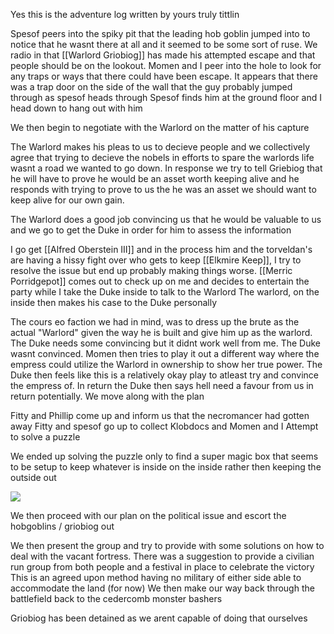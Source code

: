 Yes this is the adventure log written by yours truly tittlin

Spesof peers into the spiky pit that the leading hob goblin jumped into to notice that he wasnt there at all and it seemed to be some sort of ruse. We radio in that [[Warlord Griobiog]] has made his attempted escape and that people should be on the lookout. Momen and I peer into the hole to look for any traps or ways that there could have been escape. It appears that there was a trap door on the side of the wall that the guy probably jumped through as spesof heads through 
Spesof finds him at the ground floor and I head down to hang out with him

We then begin to negotiate with the Warlord on the matter of his capture

The Warlord makes his pleas to us to decieve people and we collectively agree that trying to decieve the nobels in efforts to spare the warlords life wasnt a road we wanted to go down. In response we try to tell Griebiog that he will have to prove he would be an asset worth keeping alive and he responds with trying to prove to us the he was an asset we should want to keep alive for our own gain.

The Warlord does a good job convincing us that he would be valuable to us and we go to get the Duke in order for him to assess the information

I go get [[Alfred Oberstein Ⅲ]] and in the process him and the torveldan's are having a hissy fight over who gets to keep [[Elkmire Keep]], I try to resolve the issue but end up probably making things worse. [[Merric Porridgepot]] comes out to check up on me and decides to entertain the party while I take the Duke inside to talk to the Warlord
The warlord, on the inside then makes his case to the Duke personally

The cours eo faction we had in mind, was to dress up the brute as the actual "Warlord" given the way he is built and give him up as the warlord. The Duke needs some convincing but it didnt work well from me. The Duke wasnt convinced. Momen then tries to play it out a different way where the empress could utilize the Warlord in ownership to show her true power.
The Duke then feels like this is a relatively okay play to atleast try and convince the empress of. In return the Duke then says hell need a favour from us in return potentially.
We move along with the plan

Fitty and Phillip come up and inform us that the necromancer had gotten away
Fitty and spesof go up to collect Klobdocs
and Momen and I Attempt to solve a puzzle

We ended up solving the puzzle only to find a super magic box that seems to be setup to keep whatever is inside on the inside rather then keeping the outside out

<img src="https://cdn.discordapp.com/attachments/1161448924507275266/1161470865549033482/image.png?ex=65f0fd09&is=65de8809&hm=b5e574caeac9945b4b24e775eb751e6943142fc5667042cc36fbf5de236183e0&">

We then proceed with our plan on the political issue and escort the hobgoblins / griobiog out

We then present the group and try to provide with some solutions on how to deal with the vacant fortress. There was a suggestion to provide a civilian run group from both people and a festival in place to celebrate the victory
This is an agreed upon method having no military of either side able to accommodate the land (for now)
We then make our way back through the battlefield back to the cedercomb monster bashers

Griobiog has been detained as we arent capable of doing that ourselves